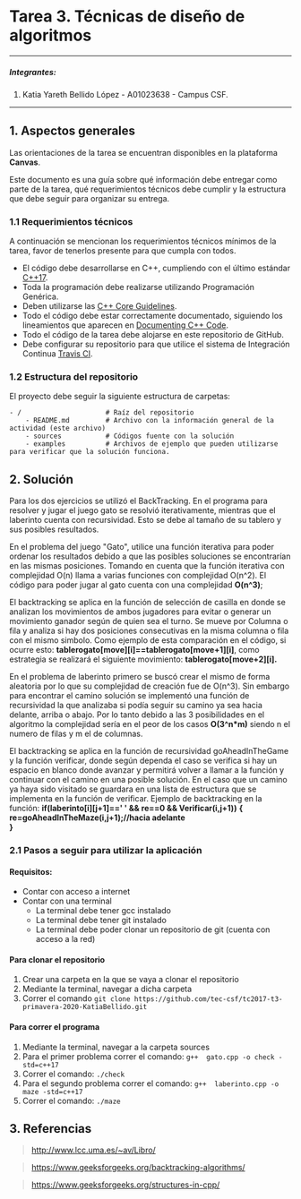 # Tarea 3. Técnicas de diseño de algoritmos

---

##### Integrantes:
1. Katia Yareth Bellido López - A01023638 - Campus CSF.

---
## 1. Aspectos generales

Las orientaciones de la tarea se encuentran disponibles en la plataforma **Canvas**.

Este documento es una guía sobre qué información debe entregar como parte de la tarea, qué requerimientos técnicos debe cumplir y la estructura que debe seguir para organizar su entrega.


### 1.1 Requerimientos técnicos

A continuación se mencionan los requerimientos técnicos mínimos de la tarea, favor de tenerlos presente para que cumpla con todos.

* El código debe desarrollarse en C++, cumpliendo con el último estándar [C++17](https://isocpp.org/std/the-standard).
* Toda la programación debe realizarse utilizando Programación Genérica.
* Deben utilizarse las [C++ Core Guidelines](https://github.com/isocpp/CppCoreGuidelines/blob/master/CppCoreGuidelines.md).
* Todo el código debe estar correctamente documentado, siguiendo los lineamientos que aparecen en [Documenting C++ Code](https://developer.lsst.io/cpp/api-docs.html).
* Todo el código de la tarea debe alojarse en este repositorio de GitHub.
* Debe configurar su repositorio para que utilice el sistema de Integración Continua [Travis CI](https://travis-ci.org/).

### 1.2 Estructura del repositorio

El proyecto debe seguir la siguiente estructura de carpetas:
```
- / 			        # Raíz del repositorio
    - README.md			# Archivo con la información general de la actividad (este archivo)
    - sources  			# Códigos fuente con la solución
    - examples			# Archivos de ejemplo que pueden utilizarse para verificar que la solución funciona.
```

## 2. Solución

Para los dos ejercicios se utilizó el BackTracking. En el programa para resolver y jugar el juego gato se resolvió iterativamente, mientras que el laberinto cuenta con recursividad. Esto se debe al tamaño de su tablero y sus posibles resultados. 

En el problema del juego "Gato", utilice una función iterativa para poder ordenar los resultados debido a que las posibles soluciones se encontrarían en las mismas posiciones. Tomando en cuenta que la función iterativa con complejidad O(n) llama a varias funciones con complejidad O(n^2). El código para poder jugar al gato cuenta con una complejidad **O(n^3)**;

El backtracking se aplica en la función de selección de casilla en donde se analizan los movimientos de ambos jugadores para evitar o generar un movimiento ganador según de quien sea el turno. Se mueve por Columna o fila y analiza si hay dos posiciones consecutivas en la misma columna o fila con el mismo simbolo. Como ejemplo de esta comparación en el código, si ocurre esto: **tablerogato[move][i]==tablerogato[move+1][i]**, como estrategia se realizará el siguiente movimiento: **tablerogato[move+2][i].**

En el problema de laberinto primero se buscó crear el mismo de forma aleatoria por lo que su complejidad de creación fue de O(n^3). Sin embargo para encontrar el camino solución se implementó una función de recursividad la que analizaba si podía seguir su camino ya sea hacia delante, arriba o abajo. Por lo tanto debido a las 3 posibilidades en el algoritmo la complejidad sería en el peor de los casos **O(3^n*m)** siendo n el numero de filas y m el de columnas. 

El backtracking se aplica en la función de recursividad goAheadInTheGame y la función verificar, donde según dependa el caso se verifica si hay un espacio en blanco donde avanzar y permitirá volver a llamar a la función y continuar con el camino en una posible solución. En el caso que un camino ya haya sido visitado se guardara en una lista de estructura que se implementa en la función de verificar. Ejemplo de backtracking en la función: 
    **if(laberinto[i][j+1]==' ' && re==0 && Verificar(i,j+1))**
    **{**
        **re=goAheadInTheMaze(i,j+1);//hacia adelante**    
    **}**

### 2.1 Pasos a seguir para utilizar la aplicación

#### Requisitos:

* Contar con acceso a internet
* Contar con una terminal
	* La terminal debe tener gcc instalado
	* La terminal debe tener git instalado
	* La terminal debe poder clonar un repositorio de git (cuenta con acceso a la red)

#### Para clonar el repositorio
1. Crear una carpeta en la que se vaya a clonar el repositorio
2. Mediante la terminal, navegar a dicha carpeta
3. Correr el comando `git clone https://github.com/tec-csf/tc2017-t3-primavera-2020-KatiaBellido.git`

#### Para correr el programa
1. Mediante la terminal, navegar a la carpeta sources
2. Para el primer problema correr el comando: `g++  gato.cpp -o check -std=c++17`
3. Correr el comando: `./check`
4. Para el segundo problema correr el comando: `g++  laberinto.cpp -o maze -std=c++17`
5. Correr el comando: `./maze`

## 3. Referencias

> http://www.lcc.uma.es/~av/Libro/

> https://www.geeksforgeeks.org/backtracking-algorithms/

> https://www.geeksforgeeks.org/structures-in-cpp/
